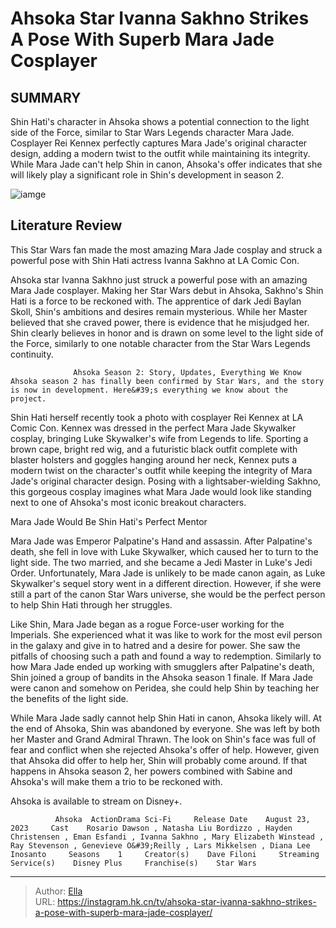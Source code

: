 # Ahsoka Star Ivanna Sakhno Strikes A Pose With Superb Mara Jade Cosplayer


## SUMMARY 



  Shin Hati&#39;s character in Ahsoka shows a potential connection to the light side of the Force, similar to Star Wars Legends character Mara Jade.   Cosplayer Rei Kennex perfectly captures Mara Jade&#39;s original character design, adding a modern twist to the outfit while maintaining its integrity.   While Mara Jade can&#39;t help Shin in canon, Ahsoka&#39;s offer indicates that she will likely play a significant role in Shin&#39;s development in season 2.  

![iamge](https://static1.srcdn.com/wordpress/wp-content/uploads/2024/01/shin-hati.jpg)

## Literature Review

This Star Wars fan made the most amazing Mara Jade cosplay and struck a powerful pose with Shin Hati actress Ivanna Sakhno at LA Comic Con.




Ahsoka star Ivanna Sakhno just struck a powerful pose with an amazing Mara Jade cosplayer. Making her Star Wars debut in Ahsoka, Sakhno&#39;s Shin Hati is a force to be reckoned with. The apprentice of dark Jedi Baylan Skoll, Shin&#39;s ambitions and desires remain mysterious. While her Master believed that she craved power, there is evidence that he misjudged her. Shin clearly believes in honor and is drawn on some level to the light side of the Force, similarly to one notable character from the Star Wars Legends continuity.




                  Ahsoka Season 2: Story, Updates, Everything We Know   Ahsoka season 2 has finally been confirmed by Star Wars, and the story is now in development. Here&#39;s everything we know about the project.   

Shin Hati herself recently took a photo with cosplayer Rei Kennex at LA Comic Con. Kennex was dressed in the perfect Mara Jade Skywalker cosplay, bringing Luke Skywalker&#39;s wife from Legends to life. Sporting a brown cape, bright red wig, and a futuristic black outfit complete with blaster holsters and goggles hanging around her neck, Kennex puts a modern twist on the character&#39;s outfit while keeping the integrity of Mara Jade&#39;s original character design. Posing with a lightsaber-wielding Sakhno, this gorgeous cosplay imagines what Mara Jade would look like standing next to one of Ahsoka&#39;s most iconic breakout characters.


 





 Mara Jade Would Be Shin Hati&#39;s Perfect Mentor 
          

Mara Jade was Emperor Palpatine&#39;s Hand and assassin. After Palpatine&#39;s death, she fell in love with Luke Skywalker, which caused her to turn to the light side. The two married, and she became a Jedi Master in Luke&#39;s Jedi Order. Unfortunately, Mara Jade is unlikely to be made canon again, as Luke Skywalker&#39;s sequel story went in a different direction. However, if she were still a part of the canon Star Wars universe, she would be the perfect person to help Shin Hati through her struggles.

Like Shin, Mara Jade began as a rogue Force-user working for the Imperials. She experienced what it was like to work for the most evil person in the galaxy and give in to hatred and a desire for power. She saw the pitfalls of choosing such a path and found a way to redemption. Similarly to how Mara Jade ended up working with smugglers after Palpatine&#39;s death, Shin joined a group of bandits in the Ahsoka season 1 finale. If Mara Jade were canon and somehow on Peridea, she could help Shin by teaching her the benefits of the light side.




While Mara Jade sadly cannot help Shin Hati in canon, Ahsoka likely will. At the end of Ahsoka, Shin was abandoned by everyone. She was left by both her Master and Grand Admiral Thrawn. The look on Shin&#39;s face was full of fear and conflict when she rejected Ahsoka&#39;s offer of help. However, given that Ahsoka did offer to help her, Shin will probably come around. If that happens in Ahsoka season 2, her powers combined with Sabine and Ahsoka&#39;s will make them a trio to be reckoned with.



Ahsoka is available to stream on Disney&#43;.




              Ahsoka  ActionDrama Sci-Fi     Release Date    August 23, 2023     Cast    Rosario Dawson , Natasha Liu Bordizzo , Hayden Christensen , Eman Esfandi , Ivanna Sakhno , Mary Elizabeth Winstead , Ray Stevenson , Genevieve O&#39;Reilly , Lars Mikkelsen , Diana Lee Inosanto     Seasons    1     Creator(s)    Dave Filoni     Streaming Service(s)    Disney Plus     Franchise(s)    Star Wars      



---

> Author: [Ella](https://instagram.hk.cn/)  
> URL: https://instagram.hk.cn/tv/ahsoka-star-ivanna-sakhno-strikes-a-pose-with-superb-mara-jade-cosplayer/  

